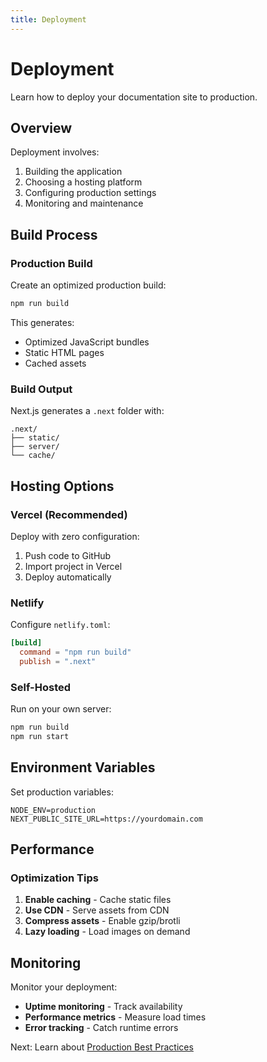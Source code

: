 ```yaml
---
title: Deployment
---
```


# Deployment

Learn how to deploy your documentation site to production.

## Overview

Deployment involves:

1. Building the application
2. Choosing a hosting platform
3. Configuring production settings
4. Monitoring and maintenance

## Build Process

### Production Build

Create an optimized production build:

```bash
npm run build
```

This generates:
- Optimized JavaScript bundles
- Static HTML pages
- Cached assets

### Build Output

Next.js generates a `.next` folder with:

```
.next/
├── static/
├── server/
└── cache/
```

## Hosting Options

### Vercel (Recommended)

Deploy with zero configuration:

1. Push code to GitHub
2. Import project in Vercel
3. Deploy automatically

### Netlify

Configure `netlify.toml`:

```toml
[build]
  command = "npm run build"
  publish = ".next"
```

### Self-Hosted

Run on your own server:

```bash
npm run build
npm run start
```

## Environment Variables

Set production variables:

```env
NODE_ENV=production
NEXT_PUBLIC_SITE_URL=https://yourdomain.com
```

## Performance

### Optimization Tips

1. **Enable caching** - Cache static files
2. **Use CDN** - Serve assets from CDN
3. **Compress assets** - Enable gzip/brotli
4. **Lazy loading** - Load images on demand

## Monitoring

Monitor your deployment:

- **Uptime monitoring** - Track availability
- **Performance metrics** - Measure load times
- **Error tracking** - Catch runtime errors

Next: Learn about [Production Best Practices](./production.md)
